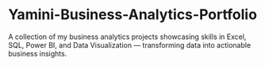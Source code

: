 # Yamini-Business-Analytics-Portfolio
A collection of my business analytics projects showcasing skills in Excel, SQL, Power BI, and Data Visualization — transforming data into actionable business insights.
